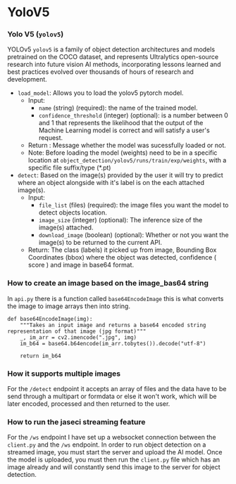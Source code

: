 # YoloV5

###  Yolo V5 (`yolov5`)
 YOLOv5 `yolov5`  is a family of object detection architectures and models pretrained on the COCO dataset, and represents Ultralytics open-source research into future vision AI methods, incorporating lessons learned and best practices evolved over thousands of hours of research and development.
 
 * `load_model`: Allows you to load the yolov5 pytorch model.
    * Input: 
        * `name` (string) (required): the name of the trained model. 
        * `confidence_threshold` (integer) (optional): is a number between 0 and 1 that represents the likelihood that the output of the Machine Learning model is correct and will satisfy a user's request.
    * Return : Message whether the model was sucessfully loaded or not.
    * Note: Before loading the model (weights) need to be in a specific location at `object_detection/yolov5/runs/train/exp/weights`, with a specific file suffix/type (*.pt)
* `detect`: Based on the image(s) provided by the user it will try to predict where an object alongside with it's label is on the each attached image(s).
    * Input:  
        * `file_list` (files) (required): the image files you want the model to detect objects location.
        * `image_size` (integer) (optional): The inference size of the image(s) attached.
        * `download_image` (boolean) (optional): Whether or not you want the image(s) to be returned to the current API.
    * Return: The class (labels) it picked up from image, Bounding Box Coordinates (bbox) where the object was detected, confidence ( score ) and image in base64 format.


### How to create an image based on the image_bas64 string
In `api.py` there is a function called `base64EncodeImage` this is what converts the image to image arrays then into string.

```
def base64EncodeImage(img):
    """Takes an input image and returns a base64 encoded string representation of that image (jpg format)"""
    _, im_arr = cv2.imencode(".jpg", img)
    im_b64 = base64.b64encode(im_arr.tobytes()).decode("utf-8")

    return im_b64

```

### How it supports multiple images
For the `/detect` endpoint it accepts an array of files and the data have to be send through a multipart or formdata or else it won't work, which will be later encoded, processed and then returned to the user.

### How to run the jaseci streaming feature
For the `/ws` endpoint I have set up a websocket connection between the `client.py` and the `/ws` endpoint. In order to run object detection on a streamed image, you must start the server and upload the AI model. Once the model is uploaded, you must then run the `client.py` file which has an image already and will constantly send this image to the server for object detection.



